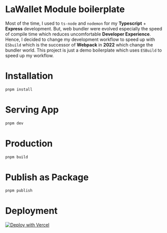 # LaWallet Module boilerplate

Most of the time, I used to `ts-node` and `nodemon` for my **Typescript** + **Express** development.
But, web bundler were evolved especially the speed of compile time which reduces uncomfortable **Developer Experience**.
Hence, I decided
to
change my development workflow to speed up with `ESbuild` which is
the successor of **Webpack** in **2022** which change the bundler world. This project is just a demo boilerplate which
uses `ESBuild` to speed up my workflow.

# Installation

```bash
pnpm install
```

# Serving App

```bash
pnpm dev
```

# Production

```bash
pnpm build
```

# Publish as Package

```bash
pnpm publish
```

# Deployment

[![Deploy with Vercel](https://vercel.com/button)](https://vercel.com/new/clone?repository-url=https%3A%2F%2Fgithub.com%2Famm834%2Fexpress-typescript-boilerplate&project-name=express-typescript)
